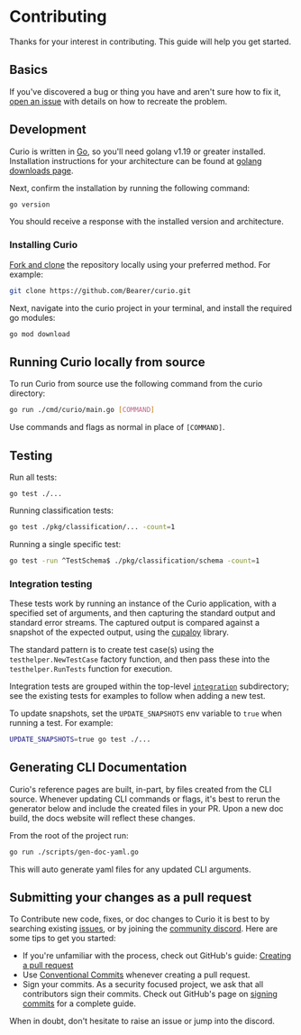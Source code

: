 # Contributing

Thanks for your interest in contributing. This guide will help you get started.

## Basics

If you've discovered a bug or thing you have and aren't sure how to fix it, [open an issue](https://github.com/Bearer/curio/issues/new/choose) with details on how to recreate the problem.

## Development

Curio is written in [Go](https://www.go.dev), so you'll need golang v1.19 or greater installed. Installation instructions for your architecture can be found at [golang downloads page](https://go.dev/dl/).

Next, confirm the installation by running the following command:

```bash
go version
```

You should receive a response with the installed version and architecture.

### Installing Curio

[Fork and clone](https://docs.github.com/en/get-started/quickstart/contributing-to-projects) the repository locally using your preferred method. For example:

```bash
git clone https://github.com/Bearer/curio.git
```

Next, navigate into the curio project in your terminal, and install the required go modules:

```bash
go mod download
```

<!-- TODO: Add details on building, running, etc from source. -->
## Running Curio locally from source

To run Curio from source use the following command from the curio directory:

```bash
go run ./cmd/curio/main.go [COMMAND]
```
Use commands and flags as normal in place of `[COMMAND]`.


## Testing

Run all tests:

``` shell
go test ./...
```

Running classification tests:

```bash
go test ./pkg/classification/... -count=1
```

Running a single specific test:

```bash
go test -run ^TestSchema$ ./pkg/classification/schema -count=1
```

### Integration testing

These tests work by running an instance of the Curio application, with a
specified set of arguments, and then capturing the standard output and standard
error streams. The captured output is compared against a snapshot of the
expected output, using the [cupaloy](https://github.com/bradleyjkemp/cupaloy)
library.

The standard pattern is to create test case(s) using the
`testhelper.NewTestCase` factory function, and then pass these into the
`testhelper.RunTests` function for execution.

Integration tests are grouped within the top-level
[`integration`](/integration) subdirectory; see the existing tests for examples
to follow when adding a new test.

To update snapshots, set the `UPDATE_SNAPSHOTS` env variable to `true` when running a test. For example:

```bash
UPDATE_SNAPSHOTS=true go test ./...
```

## Generating CLI Documentation

Curio's reference pages are built, in-part, by files created from the CLI source. Whenever updating CLI commands or flags, it's best to rerun the generator below and include the created files in your PR. Upon a new doc build, the docs website will reflect these changes.

From the root of the project run:

```bash
go run ./scripts/gen-doc-yaml.go
```

This will auto generate yaml files for any updated CLI arguments.

## Submitting your changes as a pull request

To Contribute new code, fixes, or doc changes to Curio it is best to by searching existing [issues](https://github.com/Bearer/curio/issues), or by joining the [community discord](https://discord.gg/eaHZBJUXRF). Here are some tips to get you started:

- If you're unfamiliar with the process, check out GitHub's guide: [Creating a pull request](https://docs.github.com/en/pull-requests/collaborating-with-pull-requests/proposing-changes-to-your-work-with-pull-requests/creating-a-pull-request)
- Use [Conventional Commits](https://www.conventionalcommits.org/en/v1.0.0/) whenever creating a pull request.
- Sign your commits. As a security focused project, we ask that all contributors sign their commits. Check out GitHub's page on [signing commits](https://docs.github.com/en/authentication/managing-commit-signature-verification/signing-commits) for a complete guide.

When in doubt, don't hesitate to raise an issue or jump into the discord.
